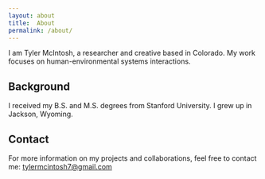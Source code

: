 ```yaml
---
layout: about
title:  About
permalink: /about/
---
```


I am Tyler McIntosh, a researcher and creative based in Colorado. My work focuses on human-environmental systems interactions.

## Background

I received my B.S. and M.S. degrees from Stanford University. I grew up in Jackson, Wyoming.

## Contact

For more information on my projects and collaborations, feel free to contact me: tylermcintosh7@gmail.com

<!--author-->
